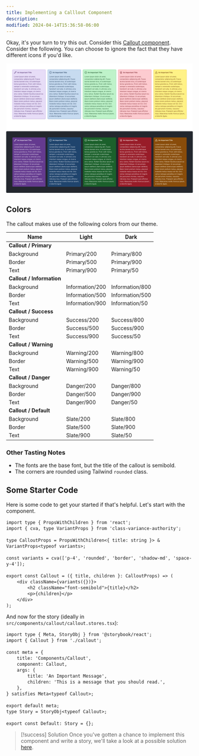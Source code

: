 ```yaml
---
title: Implementing a Calllout Component
description:
modified: 2024-04-14T15:36:58-06:00
---
```


Okay, it's your turn to try this out. Consider this [Callout component](https://www.figma.com/file/Qhb4PJucNK8bgvf4N65Jrm/Anthology?type=design&node-id=2-2372&mode=design). Consider the following. You can choose to ignore the fact that they have different icons if you'd like.

![Callout component designs](assets/callout-component-designs.png)

## Colors

The callout makes use of the following colors from our theme.

| Name                      | Light           | Dark            |
| ------------------------- | --------------- | --------------- |
| **Callout / Primary**     |                 |                 |
| Background                | Primary/200     | Primary/800     |
| Border                    | Primary/500     | Primary/900     |
| Text                      | Primary/900     | Primary/50      |
| **Callout / Information** |                 |                 |
| Background                | Information/200 | Information/800 |
| Border                    | Information/500 | Information/500 |
| Text                      | Information/900 | Information/50  |
| **Callout / Success**     |                 |                 |
| Background                | Success/200     | Success/800     |
| Border                    | Success/500     | Success/900     |
| Text                      | Success/900     | Success/50      |
| **Callout / Warning**     |                 |                 |
| Background                | Warning/200     | Warning/800     |
| Border                    | Warning/500     | Warning/900     |
| Text                      | Warning/900     | Warning/50      |
| **Callout / Danger**      |                 |                 |
| Background                | Danger/200      | Danger/800      |
| Border                    | Danger/500      | Danger/900      |
| Text                      | Danger/900      | Danger/50       |
| **Callout / Default**     |                 |                 |
| Background                | Slate/200       | Slate/800       |
| Border                    | Slate/500       | Slate/900       |
| Text                      | Slate/900       | Slate/50        |

### Other Tasting Notes

- The fonts are the base font, but the title of the callout is semibold.
- The corners are rounded using Tailwind `rounded` class.

## Some Starter Code

Here is some code to get your started if that's helpful. Let's start with the component.

```tsx
import type { PropsWithChildren } from 'react';
import { cva, type VariantProps } from 'class-variance-authority';

type CalloutProps = PropsWithChildren<{ title: string }> & VariantProps<typeof variants>;

const variants = cva(['p-4', 'rounded', 'border', 'shadow-md', 'space-y-4']);

export const Callout = ({ title, children }: CalloutProps) => (
	<div className={variants({})}>
		<h2 className="font-semibold">{title}</h2>
		<p>{children}</p>
	</div>
);
```

And now for the story (ideally in `src/components/callout/callout.stores.tsx`):

```tsx
import type { Meta, StoryObj } from '@storybook/react';
import { Callout } from './callout';

const meta = {
	title: 'Components/Callout',
	component: Callout,
	args: {
		title: 'An Important Message',
		children: 'This is a message that you should read.',
	},
} satisfies Meta<typeof Callout>;

export default meta;
type Story = StoryObj<typeof Callout>;

export const Default: Story = {};
```

> [!success] Solution
> Once you've gotten a chance to implement this component and write a story, we'll take a look at a possible solution [here](callout-component-solution.md).
